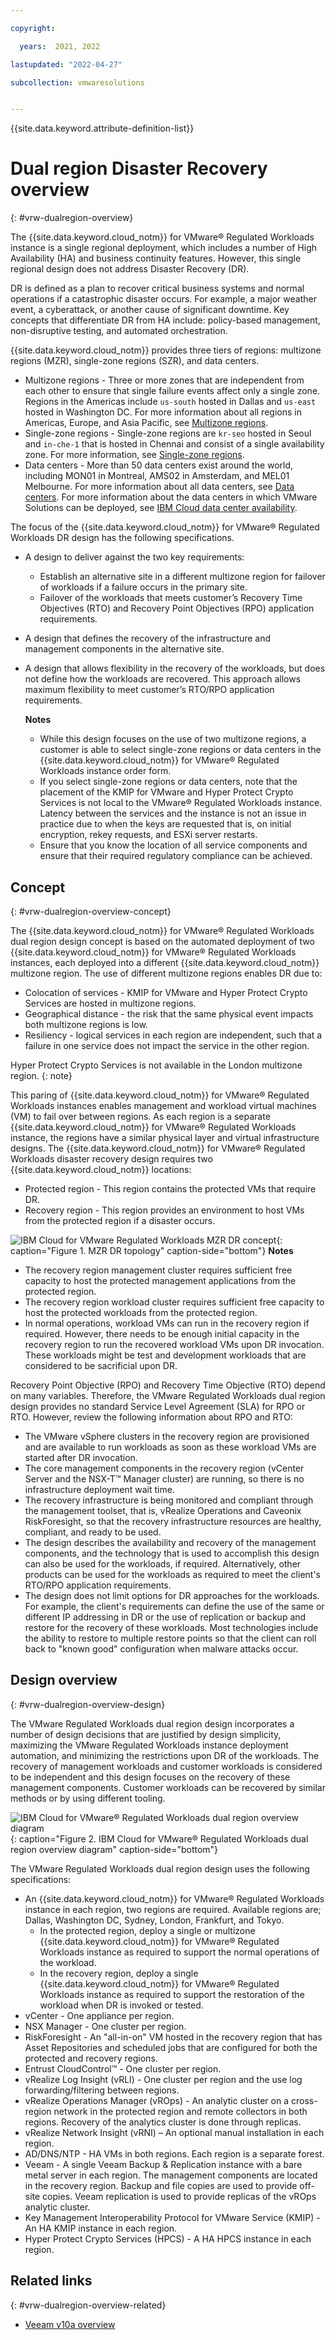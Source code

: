 ```yaml
---

copyright:

  years:  2021, 2022

lastupdated: "2022-04-27"

subcollection: vmwaresolutions


---
```


{{site.data.keyword.attribute-definition-list}}

# Dual region Disaster Recovery overview
{: #vrw-dualregion-overview}

The {{site.data.keyword.cloud_notm}} for VMware® Regulated Workloads instance is a single regional deployment, which includes a number of High Availability (HA) and business continuity features. However, this single regional design does not address Disaster Recovery (DR).

DR is defined as a plan to recover critical business systems and normal operations if a catastrophic disaster occurs. For example, a major weather event, a cyberattack, or another cause of significant downtime. Key concepts that differentiate DR from HA include: policy-based management, non-disruptive testing, and automated orchestration.

{{site.data.keyword.cloud_notm}} provides three tiers of regions: multizone regions (MZR), single-zone regions (SZR), and data centers.

* Multizone regions - Three or more zones that are independent from each other to ensure that single failure events affect only a single zone. Regions in the Americas include `us-south` hosted in Dallas and `us-east` hosted in Washington DC. For more information about all regions in Americas, Europe, and Asia Pacific, see [Multizone regions](/docs/overview?topic=overview-locations#mzr-table).
* Single-zone regions - Single-zone regions are `kr-seo` hosted in Seoul and `in-che-1` that is hosted in Chennai and consist of a single availability zone. For more information, see [Single-zone regions](/docs/overview?topic=overview-locations#szr-table).
* Data centers - More than 50 data centers exist around the world, including MON01 in Montreal, AMS02 in Amsterdam, and MEL01 Melbourne. For more information about all data centers, see [Data centers](/docs/overview?topic=overview-locations#data-centers). For more information about the data centers in which VMware Solutions can be deployed, see [IBM Cloud data center availability](/docs/vmwaresolutions?topic=vmwaresolutions-vc_planning#vc_planning-dc-availability).

The focus of the {{site.data.keyword.cloud_notm}} for VMware® Regulated Workloads DR design has the following specifications.
* A design to deliver against the two key requirements:
   * Establish an alternative site in a different multizone region for failover of workloads if a failure occurs in the primary site.
   * Failover of the workloads that meets customer’s Recovery Time Objectives (RTO) and Recovery Point Objectives (RPO) application requirements.
* A design that defines the recovery of the infrastructure and management components in the alternative site.
* A design that allows flexibility in the recovery of the workloads, but does not define how the workloads are recovered. This approach allows maximum flexibility to meet customer’s RTO/RPO application requirements.

   **Notes**
    * While this design focuses on the use of two multizone regions, a customer is able to select single-zone regions or data centers in the {{site.data.keyword.cloud_notm}} for VMware® Regulated Workloads instance order form.
    * If you select single-zone regions or data centers, note that the placement of the KMIP for VMware and Hyper Protect Crypto Services is not local to the VMware® Regulated Workloads instance. Latency between the services and the instance is not an issue in practice due to when the keys are requested that is, on initial encryption, rekey requests, and ESXi server restarts.
    * Ensure that you know the location of all service components and ensure that their required regulatory compliance can be achieved.

## Concept
{: #vrw-dualregion-overview-concept}

The {{site.data.keyword.cloud_notm}} for VMware® Regulated Workloads dual region design concept is based on the automated deployment of two {{site.data.keyword.cloud_notm}} for VMware® Regulated Workloads instances, each deployed into a different {{site.data.keyword.cloud_notm}} multizone region. The use of different multizone regions enables DR due to:
* Colocation of services - KMIP for VMware and Hyper Protect Crypto Services are hosted in multizone regions.
* Geographical distance - the risk that the same physical event impacts both multizone regions is low.
* Resiliency - logical services in each region are independent, such that a failure in one service does not impact the service in the other region.

Hyper Protect Crypto Services is not available in the London multizone region.
{: note}

This paring of {{site.data.keyword.cloud_notm}} for VMware® Regulated Workloads instances enables management and workload virtual machines (VM) to fail over between regions. As each region is a separate {{site.data.keyword.cloud_notm}} for VMware® Regulated Workloads instance, the regions have a similar physical layer and virtual infrastructure designs. The {{site.data.keyword.cloud_notm}} for VMware® Regulated Workloads disaster recovery design requires two {{site.data.keyword.cloud_notm}} locations:
* Protected region - This region contains the protected VMs that require DR.
* Recovery region - This region provides an environment to host VMs from the protected region if a disaster occurs.

![IBM Cloud for VMware Regulated Workloads MZR DR concept](../../images/vrw-mzr-dr.svg "MZR DR topology"){: caption="Figure 1. MZR DR topology" caption-side="bottom"}
**Notes**
* The recovery region management cluster requires sufficient free capacity to host the protected management applications from the protected region.
* The recovery region workload cluster requires sufficient free capacity to host the protected workloads from the protected region.
* In normal operations, workload VMs can run in the recovery region if required. However, there needs to be enough initial capacity in the recovery region to run the recovered workload VMs upon DR invocation. These workloads might be test and development workloads that are considered to be sacrificial upon DR.

Recovery Point Objective (RPO) and Recovery Time Objective (RTO) depend on many variables. Therefore, the VMware Regulated Workloads dual region design provides no standard Service Level Agreement (SLA) for RPO or RTO. However, review the following information about RPO and RTO:
* The VMware vSphere clusters in the recovery region are provisioned and are available to run workloads as soon as these workload VMs are started after DR invocation.
* The core management components in the recovery region (vCenter Server and the NSX-T™ Manager cluster) are running, so there is no infrastructure deployment wait time.
* The recovery infrastructure is being monitored and compliant through the management toolset, that is, vRealize Operations and Caveonix RiskForesight, so that the recovery infrastructure resources are healthy, compliant, and ready to be used.
* The design describes the availability and recovery of the management components, and the technology that is used to accomplish this design can also be used for the workloads, if required. Alternatively, other products can be used for the workloads as required to meet the client's RTO/RPO application requirements.
* The design does not limit options for DR approaches for the workloads. For example, the client's requirements can define the use of the same or different IP addressing in DR or the use of replication or backup and restore for the recovery of these workloads. Most technologies include the ability to restore to multiple restore points so that the client can roll back to "known good" configuration when malware attacks occur.

## Design overview
{: #vrw-dualregion-overview-design}

The VMware Regulated Workloads dual region design incorporates a number of design decisions that are justified by design simplicity, maximizing the VMware Regulated Workloads instance deployment automation, and minimizing the restrictions upon DR of the workloads. The recovery of management workloads and customer workloads is considered to be independent and this design focuses on the recovery of these management components. Customer workloads can be recovered by similar methods or by using different tooling.

![IBM Cloud for VMware® Regulated Workloads dual region overview diagram](../../images/vrw-dualregionoverview.svg "IBM Cloud for VMware® Regulated Workloads dual region overview diagram"){: caption="Figure 2. IBM Cloud for VMware® Regulated Workloads dual region overview diagram" caption-side="bottom"}

The VMware Regulated Workloads dual region design uses the following specifications:
* An {{site.data.keyword.cloud_notm}} for VMware® Regulated Workloads instance in each region, two regions are required. Available regions are; Dallas, Washington DC, Sydney, London, Frankfurt, and Tokyo.
   * In the protected region, deploy a single or multizone {{site.data.keyword.cloud_notm}} for VMware® Regulated Workloads instance as required to support the normal operations of the workload.
   * In the recovery region, deploy a single {{site.data.keyword.cloud_notm}} for VMware® Regulated Workloads instance as required to support the restoration of the workload when DR is invoked or tested.
* vCenter - One appliance per region.
* NSX Manager - One cluster per region.
* RiskForesight - An "all-in-on" VM hosted in the recovery region that has Asset Repositories and scheduled jobs that are configured for both the protected and recovery regions.
* Entrust CloudControl™ - One cluster per region.
* vRealize Log Insight (vRLI) - One cluster per region and the use log forwarding/filtering between regions.
* vRealize Operations Manager (vROps) - An analytic cluster on a cross-region network in the protected region and remote collectors in both regions. Recovery of the analytics cluster is done through replicas.
* vRealize Network Insight (vRNI) – An optional manual installation in each region.
* AD/DNS/NTP - HA VMs in both regions. Each region is a separate forest.
* Veeam - A single Veeam Backup & Replication instance with a bare metal server in each region. The management components are located in the recovery region. Backup and file copies are used to provide off-site copies. Veeam replication is used to provide replicas of the vROps analytic cluster.
* Key Management Interoperability Protocol for VMware Service (KMIP) - An HA KMIP instance in each region.
* Hyper Protect Crypto Services (HPCS) - A HA HPCS instance in each region.

## Related links
{: #vrw-dualregion-overview-related}

* [Veeam v10a overview](/docs/vmwaresolutions?topic=vmwaresolutions-veeamvm_overview)
